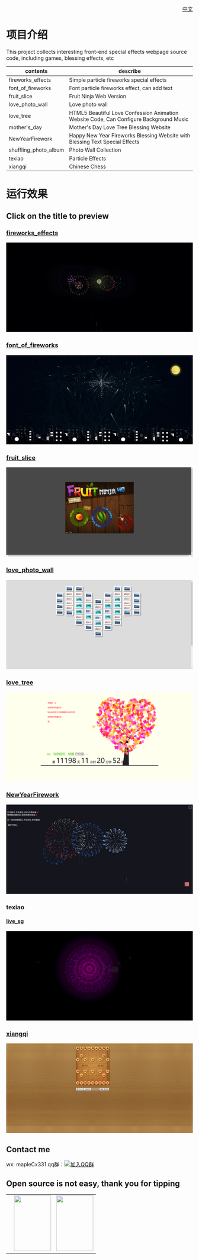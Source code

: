 <div align="right">
  <a title="English" href="/README.md">中文</a>
</div>

# 项目介绍
This project collects interesting front-end special effects webpage source code, including games, blessing effects, etc

| contents | describe |
| ---------------------| -------------- |
| fireworks_effects           | Simple particle fireworks special effects |
| font_of_fireworks             | Font particle fireworks effect, can add text |
| fruit_slice         | Fruit Ninja Web Version |
| love_photo_wall   | Love photo wall |
| love_tree          | HTML5 Beautiful Love Confession Animation Website Code, Can Configure Background Music|
| mother's_day       | Mother's Day Love Tree Blessing Website |
| NewYearFirework       | Happy New Year Fireworks Blessing Website with Blessing Text Special Effects |
| shuffling_photo_album| Photo Wall Collection |
| texiao    | Particle Effects |
| xiangqi    | Chinese Chess |

# 运行效果
## Click on the title to preview

###  [fireworks_effects](https://blog.hongmaple.top/StaticWebComponents/fireworks_effects)
<img src="img/fireworks_effects.png" alt="fireworks_effects">

### [font_of_fireworks](https://blog.hongmaple.top/StaticWebComponents/font_of_fireworks)
<img src="img/font_of_fireworks.png" alt="fireworks_effects">

### [fruit_slice](https://blog.hongmaple.top/StaticWebComponents/fruit_slice)
<img src="img/fruit_slice.png" alt="fireworks_effects">

### [love_photo_wall](https://blog.hongmaple.top/StaticWebComponents/love_photo_wall)
<img src="img/love_photo_wall.png" alt="fireworks_effects">

### [love_tree](https://blog.hongmaple.top/StaticWebComponents/love_tree)
<img src="img/love_tree.png" alt="fireworks_effects">

### [NewYearFirework](https://blog.hongmaple.top/StaticWebComponents/NewYearFirework)
<img src="img/NewYearFirework.png" alt="fireworks_effects">

### texiao
#### [live_sg](https://blog.hongmaple.top/StaticWebComponents/live_sg)
<img src="img/live_sg.png" alt="live_sg">

### [xiangqi](https://blog.hongmaple.top/StaticWebComponents/xiangqi)
<img src="img/xiangqi.png" alt="xiangqi">

## Contact me
wx: mapleCx331   qq群：[![加入QQ群](https://img.shields.io/badge/628043364-blue.svg)](https://qm.qq.com/q/RuCfOyaOUm)

## Open source is not easy, thank you for tipping
<table>
 <td>
   <td><img style="height: 150px;width: 100px" src="https://gitee.com/hongmaple/netdisk/raw/master/image/wxPay.jpg" alt=""/></td>
   <td><img style="height: 150px;width: 100px" src="https://gitee.com/hongmaple/netdisk/raw/master/image/zfb.jpg" alt=""/></td>
 </td>
</table>